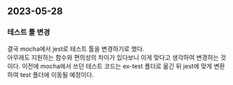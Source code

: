 ## 2023-05-28

### 테스트 툴 변경   
결국 mocha에서 jest로 테스트 툴을 변경하기로 했다.   
아무래도 지원하는 함수와 편의성의 차이가 있다보니 이게 맞다고 생각하여 변경하는 것이다.
이전에 mocha에서 쓰던 테스트 코드는 ex-test 폴더로 옮긴 뒤 jest에 맞게 변환하여 test 폴더에 이동될 예정이다.
